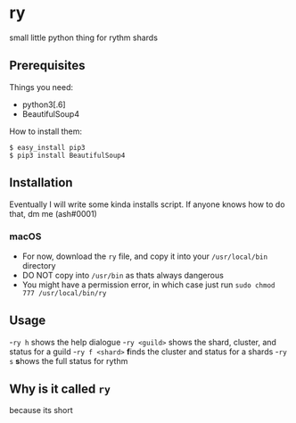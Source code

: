 # ry
small little python thing for rythm shards
## Prerequisites

Things you need:
- python3[.6]
- BeautifulSoup4

How to install them:

```
$ easy_install pip3  
$ pip3 install BeautifulSoup4
```
## Installation

Eventually I will write some kinda installs script. If anyone knows how to do that, dm me (ash#0001)

### macOS

- For now, download the `ry` file, and copy it into your `/usr/local/bin` directory
- DO NOT copy into `/usr/bin` as thats always dangerous
- You might have a permission error, in which case just run `sudo chmod 777 /usr/local/bin/ry`

## Usage

-`ry h` shows the help dialogue
-`ry <guild>` shows the shard, cluster, and status for a guild
-`ry f <shard>` **f**inds the cluster and status for a shards
-`ry s` **s**hows the full status for rythm

## Why is it called `ry`

because its short
